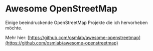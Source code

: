 # Awesome OpenStreetMap

Einige beeindruckende OpenStreetMap Projekte die ich hervorheben möchte.

Mehr hier: [https://github.com/osmlab/awesome-openstreetmap](https://github.com/osmlab/awesome-openstreetmap)